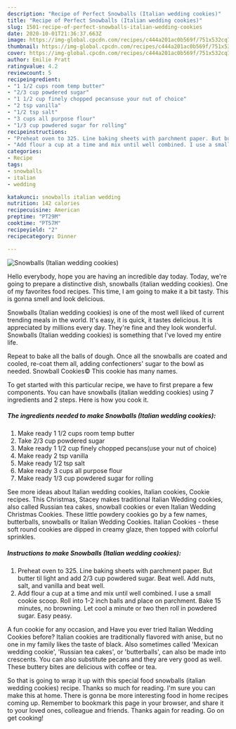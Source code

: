 ```yaml
---
description: "Recipe of Perfect Snowballs (Italian wedding cookies)"
title: "Recipe of Perfect Snowballs (Italian wedding cookies)"
slug: 1501-recipe-of-perfect-snowballs-italian-wedding-cookies
date: 2020-10-01T21:36:37.663Z
image: https://img-global.cpcdn.com/recipes/c444a201ac0b569f/751x532cq70/snowballs-italian-wedding-cookies-recipe-main-photo.jpg
thumbnail: https://img-global.cpcdn.com/recipes/c444a201ac0b569f/751x532cq70/snowballs-italian-wedding-cookies-recipe-main-photo.jpg
cover: https://img-global.cpcdn.com/recipes/c444a201ac0b569f/751x532cq70/snowballs-italian-wedding-cookies-recipe-main-photo.jpg
author: Emilie Pratt
ratingvalue: 4.2
reviewcount: 5
recipeingredient:
- "1 1/2 cups room temp butter"
- "2/3 cup powdered sugar"
- "1 1/2 cup finely chopped pecansuse your nut of choice"
- "2 tsp vanilla"
- "1/2 tsp salt"
- "3 cups all purpose flour"
- "1/3 cup powdered sugar for rolling"
recipeinstructions:
- "Preheat oven to 325. Line baking sheets with parchment paper. But butter til light and add 2/3 cup powdered sugar. Beat well. Add nuts, salt, and vanilla and beat well."
- "Add flour a cup at a time and mix until well combined. I use a small cookie scoop. Roll into 1-2 inch balls and place on parchment. Bake 15 minutes, no browning. Let cool a minute or two then roll in powdered sugar. Easy peasy."
categories:
- Recipe
tags:
- snowballs
- italian
- wedding

katakunci: snowballs italian wedding 
nutrition: 142 calories
recipecuisine: American
preptime: "PT29M"
cooktime: "PT57M"
recipeyield: "2"
recipecategory: Dinner

---
```



![Snowballs (Italian wedding cookies)](https://img-global.cpcdn.com/recipes/c444a201ac0b569f/751x532cq70/snowballs-italian-wedding-cookies-recipe-main-photo.jpg)

Hello everybody, hope you are having an incredible day today. Today, we're going to prepare a distinctive dish, snowballs (italian wedding cookies). One of my favorites food recipes. This time, I am going to make it a bit tasty. This is gonna smell and look delicious.

Snowballs (Italian wedding cookies) is one of the most well liked of current trending meals in the world. It's easy, it is quick, it tastes delicious. It is appreciated by millions every day. They're fine and they look wonderful. Snowballs (Italian wedding cookies) is something that I've loved my entire life.

Repeat to bake all the balls of dough. Once all the snowballs are coated and cooled, re-coat them all, adding confectioners&#39; sugar to the bowl as needed. Snowball Cookies© This cookie has many names.


To get started with this particular recipe, we have to first prepare a few components. You can have snowballs (italian wedding cookies) using 7 ingredients and 2 steps. Here is how you cook it.

<!--inarticleads1-->

##### The ingredients needed to make Snowballs (Italian wedding cookies):

1. Make ready 1 1/2 cups room temp butter
1. Take 2/3 cup powdered sugar
1. Make ready 1 1/2 cup finely chopped pecans(use your nut of choice)
1. Make ready 2 tsp vanilla
1. Make ready 1/2 tsp salt
1. Make ready 3 cups all purpose flour
1. Make ready 1/3 cup powdered sugar for rolling


See more ideas about Italian wedding cookies, Italian cookies, Cookie recipes. This Christmas, Stacey makes traditional Italian Wedding cookies, also called Russian tea cakes, snowball cookies or even Italian Wedding Christmas Cookies. These little powdery cookies go by a few names, butterballs, snowballs or Italian Wedding Cookies. Italian Cookies - these soft round cookies are dipped in creamy glaze, then topped with colorful sprinkles. 

<!--inarticleads2-->

##### Instructions to make Snowballs (Italian wedding cookies):

1. Preheat oven to 325. Line baking sheets with parchment paper. But butter til light and add 2/3 cup powdered sugar. Beat well. Add nuts, salt, and vanilla and beat well.
1. Add flour a cup at a time and mix until well combined. I use a small cookie scoop. Roll into 1-2 inch balls and place on parchment. Bake 15 minutes, no browning. Let cool a minute or two then roll in powdered sugar. Easy peasy.


A fun cookie for any occasion, and Have you ever tried Italian Wedding Cookies before? Italian cookies are traditionally flavored with anise, but no one in my family likes the taste of black. Also sometimes called &#39;Mexican wedding cookie&#39;, &#39;Russian tea cakes&#39;, or &#39;butterballs&#39;, can also be made into crescents. You can also substitute pecans and they are very good as well. These buttery bites are delicious with coffee or tea. 

So that is going to wrap it up with this special food snowballs (italian wedding cookies) recipe. Thanks so much for reading. I'm sure you can make this at home. There is gonna be more interesting food in home recipes coming up. Remember to bookmark this page in your browser, and share it to your loved ones, colleague and friends. Thanks again for reading. Go on get cooking!

